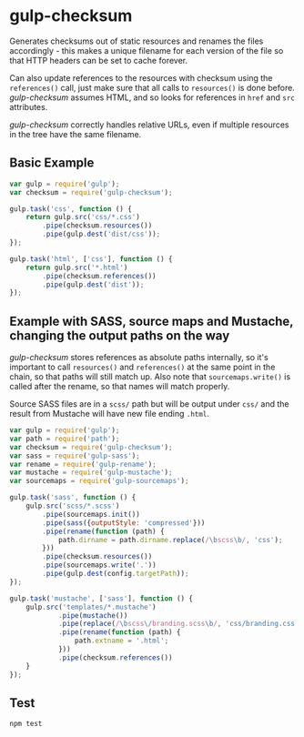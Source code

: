 # gulp-checksum

Generates checksums out of static resources and renames the files accordingly - this makes a unique filename for each version of the file so that HTTP headers can be set to cache forever.

Can also update references to the resources with checksum using the `references()` call, just make sure that all calls to `resources()` is done before. *gulp-checksum* assumes HTML, and so looks for references in `href` and `src` attributes.

*gulp-checksum* correctly handles relative URLs, even if multiple resources in the tree have the same filename.

## Basic Example

```js
var gulp = require('gulp');
var checksum = require('gulp-checksum');

gulp.task('css', function () {
    return gulp.src('css/*.css')
        .pipe(checksum.resources())
        .pipe(gulp.dest('dist/css'));
});

gulp.task('html', ['css'], function () {
    return gulp.src('*.html')
        .pipe(checksum.references())
        .pipe(gulp.dest('dist'));
});
```

## Example with SASS, source maps and Mustache, changing the output paths on the way

*gulp-checksum* stores references as absolute paths internally, so it's important to call `resources()` and `references()` at the same point in the chain, so that paths will still match up. Also note that `sourcemaps.write()` is called after the rename, so that names will match properly. 

Source SASS files are in a `scss/` path but will be output under `css/` and the result from Mustache will have new file ending `.html`.

```js
var gulp = require('gulp');
var path = require('path');
var checksum = require('gulp-checksum');
var sass = require('gulp-sass');
var rename = require('gulp-rename');
var mustache = require('gulp-mustache');
var sourcemaps = require('gulp-sourcemaps');

gulp.task('sass', function () {
	gulp.src('scss/*.scss')
		.pipe(sourcemaps.init())
		.pipe(sass({outputStyle: 'compressed'}))
		.pipe(rename(function (path) {
			path.dirname = path.dirname.replace(/\bscss\b/, 'css');
		}))
		.pipe(checksum.resources())
		.pipe(sourcemaps.write('.'))
		.pipe(gulp.dest(config.targetPath));
});

gulp.task('mustache', ['sass'], function () {
	gulp.src('templates/*.mustache')
			.pipe(mustache())
			.pipe(replace(/\bscss\/branding.scss\b/, 'css/branding.css'))
			.pipe(rename(function (path) {
				path.extname = '.html';
			}))
			.pipe(checksum.references())
	}
});
```

## Test

	npm test
	
